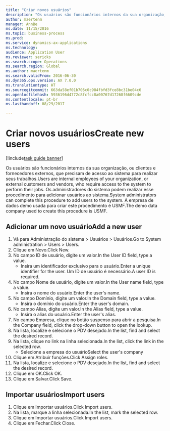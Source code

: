 ```yaml
--- 
title: "Criar novos usuários"
description: "Os usuários são funcionários internos da sua organização, ou clientes e fornecedores externos, que precisam de acesso ao sistema para realizar seus trabalhos."
author: maertenm
manager: AnnBe
ms.date: 11/15/2016
ms.topic: business-process
ms.prod: 
ms.service: dynamics-ax-applications
ms.technology: 
audience: Application User
ms.reviewer: sericks
ms.search.scope: Operations
ms.search.region: Global
ms.author: maertenm
ms.search.validFrom: 2016-06-30
ms.dyn365.ops.version: AX 7.0.0
ms.translationtype: HT
ms.sourcegitcommit: 663da58ef01b705c0c984fbfd3fce8bc31be04c6
ms.openlocfilehash: 5936196d4772c8fcfcc8a00767d17268f6609cde
ms.contentlocale: pt-br
ms.lasthandoff: 08/29/2017

---
```

# <a name="create-new-users"></a><span data-ttu-id="98a43-103">Criar novos usuários</span><span class="sxs-lookup"><span data-stu-id="98a43-103">Create new users</span></span>

[!include[task guide banner](../../includes/task-guide-banner.md)]

<span data-ttu-id="98a43-104">Os usuários são funcionários internos da sua organização, ou clientes e fornecedores externos, que precisam de acesso ao sistema para realizar seus trabalhos.</span><span class="sxs-lookup"><span data-stu-id="98a43-104">Users are internal employees of your organization, or external customers and vendors, who require access to the system to perform their jobs.</span></span> <span data-ttu-id="98a43-105">Os administradores do sistema podem realizar esse procedimento para adicionar usuários ao sistema.</span><span class="sxs-lookup"><span data-stu-id="98a43-105">System administrators can complete this procedure to add users to the system.</span></span> <span data-ttu-id="98a43-106">A empresa de dados demo usada para criar este procedimento é USMF.</span><span class="sxs-lookup"><span data-stu-id="98a43-106">The demo data company used to create this procedure is USMF.</span></span> 


## <a name="add-a-new-user"></a><span data-ttu-id="98a43-107">Adicionar um novo usuário</span><span class="sxs-lookup"><span data-stu-id="98a43-107">Add a new user</span></span>
1. <span data-ttu-id="98a43-108">Vá para Administração do sistema > Usuários > Usuários.</span><span class="sxs-lookup"><span data-stu-id="98a43-108">Go to System administration > Users > Users.</span></span>
2. <span data-ttu-id="98a43-109">Clique em Novo.</span><span class="sxs-lookup"><span data-stu-id="98a43-109">Click New.</span></span>
3. <span data-ttu-id="98a43-110">No campo ID de usuário, digite um valor.</span><span class="sxs-lookup"><span data-stu-id="98a43-110">In the User ID field, type a value.</span></span>
    * <span data-ttu-id="98a43-111">Insira um identificador exclusivo para o usuário.</span><span class="sxs-lookup"><span data-stu-id="98a43-111">Enter a unique identifier for the user.</span></span> <span data-ttu-id="98a43-112">Um ID de usuário é necessário.</span><span class="sxs-lookup"><span data-stu-id="98a43-112">A user ID is required.</span></span>  
4. <span data-ttu-id="98a43-113">No campo Nome de usuário, digite um valor.</span><span class="sxs-lookup"><span data-stu-id="98a43-113">In the User name field, type a value.</span></span>
    * <span data-ttu-id="98a43-114">Insira o nome do usuário.</span><span class="sxs-lookup"><span data-stu-id="98a43-114">Enter the user's name.</span></span>  
5. <span data-ttu-id="98a43-115">No campo Domínio, digite um valor.</span><span class="sxs-lookup"><span data-stu-id="98a43-115">In the Domain field, type a value.</span></span>
    * <span data-ttu-id="98a43-116">Insira o domínio do usuário.</span><span class="sxs-lookup"><span data-stu-id="98a43-116">Enter the user's domain.</span></span>  
6. <span data-ttu-id="98a43-117">No campo Alias, digite um valor.</span><span class="sxs-lookup"><span data-stu-id="98a43-117">In the Alias field, type a value.</span></span>
    * <span data-ttu-id="98a43-118">Insira o alias do usuário.</span><span class="sxs-lookup"><span data-stu-id="98a43-118">Enter the user's alias.</span></span>  
7. <span data-ttu-id="98a43-119">No campo Empresa, clique no botão suspenso para abrir a pesquisa.</span><span class="sxs-lookup"><span data-stu-id="98a43-119">In the Company field, click the drop-down button to open the lookup.</span></span>
8. <span data-ttu-id="98a43-120">Na lista, localize e selecione o PDV desejado.</span><span class="sxs-lookup"><span data-stu-id="98a43-120">In the list, find and select the desired record.</span></span>
9. <span data-ttu-id="98a43-121">Na lista, clique no link na linha selecionada.</span><span class="sxs-lookup"><span data-stu-id="98a43-121">In the list, click the link in the selected row.</span></span>
    * <span data-ttu-id="98a43-122">Selecione a empresa do usuário</span><span class="sxs-lookup"><span data-stu-id="98a43-122">Select the user's company</span></span>  
10. <span data-ttu-id="98a43-123">Clique em Atribuir funções.</span><span class="sxs-lookup"><span data-stu-id="98a43-123">Click Assign roles.</span></span>
11. <span data-ttu-id="98a43-124">Na lista, localize e selecione o PDV desejado.</span><span class="sxs-lookup"><span data-stu-id="98a43-124">In the list, find and select the desired record.</span></span>
12. <span data-ttu-id="98a43-125">Clique em OK.</span><span class="sxs-lookup"><span data-stu-id="98a43-125">Click OK.</span></span>
13. <span data-ttu-id="98a43-126">Clique em Salvar.</span><span class="sxs-lookup"><span data-stu-id="98a43-126">Click Save.</span></span>

## <a name="import-users"></a><span data-ttu-id="98a43-127">Importar usuários</span><span class="sxs-lookup"><span data-stu-id="98a43-127">Import users</span></span>
1. <span data-ttu-id="98a43-128">Clique em Importar usuários.</span><span class="sxs-lookup"><span data-stu-id="98a43-128">Click Import users.</span></span>
2. <span data-ttu-id="98a43-129">Na lista, marque a linha selecionada.</span><span class="sxs-lookup"><span data-stu-id="98a43-129">In the list, mark the selected row.</span></span>
3. <span data-ttu-id="98a43-130">Clique em Importar usuários.</span><span class="sxs-lookup"><span data-stu-id="98a43-130">Click Import users.</span></span>
4. <span data-ttu-id="98a43-131">Clique em Fechar.</span><span class="sxs-lookup"><span data-stu-id="98a43-131">Click Close.</span></span>


